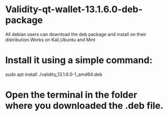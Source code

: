 # Validity-qt-wallet-13.1.6.0-deb-package
All debian users can download the deb package and install on their distribution.Works on Kali,Ubuntu and Mint

# Install it using a simple command:

sudo apt install ./validity_13.1.6.0-1_amd64.deb

# Open the terminal in the folder where you downloaded the .deb file.
